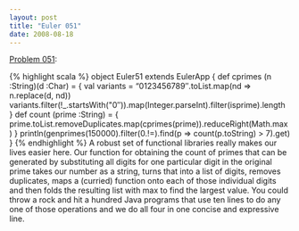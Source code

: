 ```yaml
---
layout: post
title: "Euler 051"
date: 2008-08-18
---
```


[Problem 051]\:

{% highlight scala %}
object Euler51 extends EulerApp {
  def cprimes (n :String)(d :Char) = {
    val variants = “0123456789″.toList.map(nd => n.replace(d, nd))
    variants.filter(!_.startsWith("0″)).map(Integer.parseInt).filter(isprime).length
  }
  def count (prime :String) = {
    prime.toList.removeDuplicates.map(cprimes(prime)).reduceRight(Math.max)
  }
  println(genprimes(150000).filter(0.!=).find(p => count(p.toString) > 7).get)
}
{% endhighlight %}
A robust set of functional libraries really makes our lives easier here. Our function for obtaining the count of primes that can be generated by substituting all digits for one particular digit in the original prime takes our number as a string, turns that into a list of digits, removes duplicates, maps a (curried) function onto each of those individual digits and then folds the resulting list with max to find the largest value. You could throw a rock and hit a hundred Java programs that use ten lines to do any one of those operations and we do all four in one concise and expressive line.



[Problem 051]: http://projecteuler.net/index.php?section=problems&id=51
